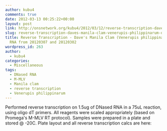 ```yaml
---
author: kubu4
comments: true
date: 2012-03-13 00:25:22+00:00
layout: post
link: http://onsnetwork.org/kubu4/2012/03/12/reverse-transcription-daves-manila-clam-venerupis-philippinarum-dnased-rna-from-20120307-and-20120302/
slug: reverse-transcription-daves-manila-clam-venerupis-philippinarum-dnased-rna-from-20120307-and-20120302
title: Reverse Transcription - Dave's Manila Clam (Venerupis philippinarum) DNased
  RNA from 20120307 and 20120302
wordpress_id: 263
author:
  - kubu4
categories:
  - Miscellaneous
tags:
  - DNased RNA
  - M-MLV
  - Manila clam
  - reverse transcription
  - Venerupis philippinarum
---
```


Performed reverse transcription on 1.5ug of DNased RNA in a 75uL reaction, using oligo dT primers. All reagents were scaled appropriately (based on Promega's M-MLV RT protocol). Samples were prepared in a plate and stored @ -20C. Plate layout and all reverse transcription calcs are here:
